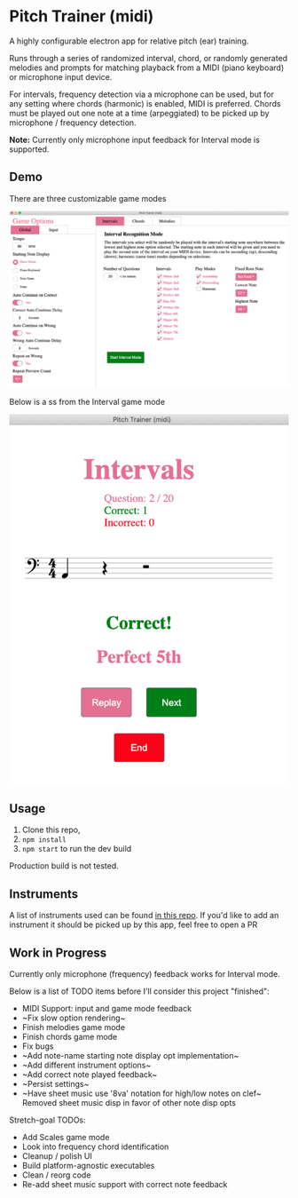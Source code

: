 # Pitch Trainer (midi)

A highly configurable electron app for relative pitch (ear) training.

Runs through a series of randomized interval, chord, or randomly generated melodies and prompts for matching playback from a MIDI (piano keyboard) or microphone input device.

For intervals, frequency detection via a microphone can be used, but for any setting where chords (harmonic) is enabled, MIDI is preferred. Chords must be played out one note at a time (arpeggiated) to be picked up by microphone / frequency detection.

**Note:** Currently only microphone input feedback for Interval mode is supported.

## Demo

There are three customizable game modes

![Options Demo](./docs/options_demo.png)

Below is a ss from the Interval game mode

![Interval Demo](./docs/interval_demo.png)

## Usage

1. Clone this repo, 
2. `npm install`
3. `npm start` to run the dev build

Production build is not tested.

## Instruments

A list of instruments used can be found [in this repo](https://github.com/Ebonsignori/pitch-trainer-instruments/tree/master/instruments). If you'd like to add an instrument it should be picked up by this app, feel free to open a PR 

## Work in Progress

Currently only microphone (frequency) feedback works for Interval mode.


Below is a list of TODO items before I'll consider this project "finished":

- MIDI Support: input and game mode feedback
- ~Fix slow option rendering~
- Finish melodies game mode
- Finish chords game mode
- Fix bugs
- ~Add note-name starting note display opt implementation~
- ~Add different instrument options~
- ~Add correct note played feedback~
- ~Persist settings~ 
- ~Have sheet music use '8va' notation for high/low notes on clef~ Removed sheet music disp in favor of other note disp opts

Stretch-goal TODOs:

- Add Scales game mode
- Look into frequency chord identification 
- Cleanup / polish UI
- Build platform-agnostic executables 
- Clean / reorg code
- Re-add sheet music support with correct note feedback

